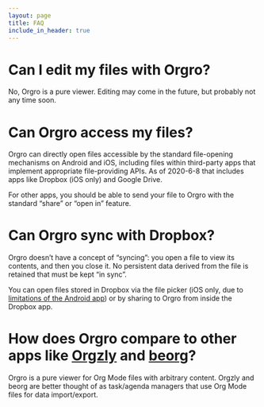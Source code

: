 ```yaml
---
layout: page
title: FAQ
include_in_header: true
---
```


# Can I edit my files with Orgro?

No, Orgro is a pure viewer. Editing may come in the future, but probably not any
time soon.

# Can Orgro access my files?

Orgro can directly open files accessible by the standard file-opening mechanisms
on Android and iOS, including files within third-party apps that implement
appropriate file-providing APIs. As of 2020-6-8 that includes apps like Dropbox
(iOS only) and Google Drive.

For other apps, you should be able to send your file to Orgro with the standard
“share” or “open in” feature.

# Can Orgro sync with Dropbox?

Orgro doesn’t have a concept of “syncing”: you open a file to view its contents,
and then you close it. No persistent data derived from the file is retained that
must be kept “in sync”.

You can open files stored in Dropbox via the file picker (iOS only, due to
[limitations of the Android
app](https://www.dropboxforum.com/t5/Discuss-Dropbox-Developer-API/why-using-Intent-ACTION-OPEN-DOCUMENT-does-not-list-the-Dropbox/td-p/209654))
or by sharing to Orgro from inside the Dropbox app.

# How does Orgro compare to other apps like [Orgzly](http://www.orgzly.com/) and [beorg](https://beorgapp.com/)?

Orgro is a pure viewer for Org Mode files with arbitrary content. Orgzly and
beorg are better thought of as task/agenda managers that use Org Mode files for
data import/export.
